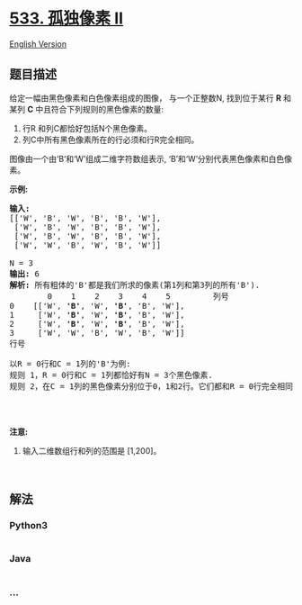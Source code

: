 # [533. 孤独像素 II](https://leetcode-cn.com/problems/lonely-pixel-ii)

[English Version](https://github.com/yanglr/leetcode-ac/blob/master/assets/0500-0599/0533.Lonely%20Pixel%20II/README_EN.md)

## 题目描述

<!-- 这里写题目描述 -->

<p>给定一幅由黑色像素和白色像素组成的图像，&nbsp;与一个正整数N, 找到位于某行&nbsp;<strong>R</strong>&nbsp;和某列&nbsp;<strong>C</strong>&nbsp;中且符合下列规则的黑色像素的数量:</p>

<ol>
	<li>行R 和列C都恰好包括N个黑色像素。</li>
	<li>列C中所有黑色像素所在的行必须和行R完全相同。</li>
</ol>

<p>图像由一个由&lsquo;B&rsquo;和&lsquo;W&rsquo;组成二维字符数组表示, &lsquo;B&rsquo;和&lsquo;W&rsquo;分别代表黑色像素和白色像素。</p>

<p><strong>示例:</strong></p>

<pre><strong>输入:</strong>                                            
[[&#39;W&#39;, &#39;B&#39;, &#39;W&#39;, &#39;B&#39;, &#39;B&#39;, &#39;W&#39;],    
 [&#39;W&#39;, &#39;B&#39;, &#39;W&#39;, &#39;B&#39;, &#39;B&#39;, &#39;W&#39;],    
 [&#39;W&#39;, &#39;B&#39;, &#39;W&#39;, &#39;B&#39;, &#39;B&#39;, &#39;W&#39;],    
 [&#39;W&#39;, &#39;W&#39;, &#39;B&#39;, &#39;W&#39;, &#39;B&#39;, &#39;W&#39;]] 

N = 3
<strong>输出:</strong> 6
<strong>解析:</strong> 所有粗体的&#39;B&#39;都是我们所求的像素(第1列和第3列的所有&#39;B&#39;).
        0    1    2    3    4    5         列号                                          
0    [[&#39;W&#39;, <strong>&#39;B&#39;</strong>, &#39;W&#39;, <strong>&#39;B&#39;</strong>, &#39;B&#39;, &#39;W&#39;],    
1     [&#39;W&#39;, <strong>&#39;B&#39;</strong>, &#39;W&#39;, <strong>&#39;B&#39;</strong>, &#39;B&#39;, &#39;W&#39;],    
2     [&#39;W&#39;, <strong>&#39;B&#39;</strong>, &#39;W&#39;, <strong>&#39;B&#39;</strong>, &#39;B&#39;, &#39;W&#39;],    
3     [&#39;W&#39;, &#39;W&#39;, &#39;B&#39;, &#39;W&#39;, &#39;B&#39;, &#39;W&#39;]]    
行号

以R = 0行和C = 1列的&#39;B&#39;为例:
规则 1，R = 0行和C = 1列都恰好有N = 3个黑色像素. 
规则 2，在C = 1列的黑色像素分别位于0，1和2行。它们都和R = 0行完全相同。

</pre>

<p>&nbsp;</p>

<p><strong>注意:</strong></p>

<ol>
	<li>输入二维数组行和列的范围是 [1,200]。</li>
</ol>

<p>&nbsp;</p>


## 解法

<!-- 这里可写通用的实现逻辑 -->

<!-- tabs:start -->

### **Python3**

<!-- 这里可写当前语言的特殊实现逻辑 -->

```python

```

### **Java**

<!-- 这里可写当前语言的特殊实现逻辑 -->

```java

```

### **...**

```

```

<!-- tabs:end -->
